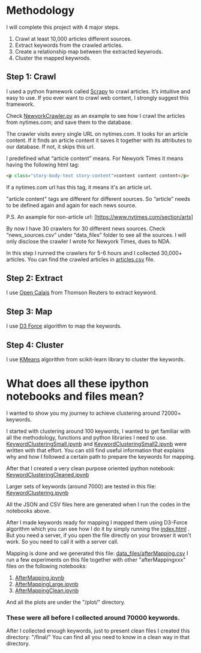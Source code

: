 # Methodology
I will complete this project with 4 major steps.

1.	Crawl at least 10,000 articles different sources. 
2.	Extract keywords from the crawled articles.
3.	Create a relationship map between the extracted keywrods.
4.	Cluster the mapped keywrods.

## Step 1: Crawl
I used a python framework called [Scrapy](https://scrapy.org) to crawl articles. It’s intuitive and easy to use. If you ever want to crawl web content, I strongly suggest this framework.

Check [NewyorkCrawler.py](NewyorkCrawler.py) as an example to see how I crawl the articles from nytimes.com; and save them to the database.

The crawler visits every single URL on nytimes.com. It looks for an article content. If it finds an article content it saves it together with its attributes to our database. If not, it skips this url.

I predefined what “article content” means. For Newyork Times it means having the following html tag:
```html
<p class="story-body-text story-content">content content content</p>
```

If a nytimes.com url has this tag, it means it's an article url. 

"article content" tags are different for different sources. So “article” needs to be defined again and again for each news source.

P.S. An axample for non-article url: [https://www.nytimes.com/section/arts]

By now I have 30 crawlers for 30 different news sources. Check “news_sources.csv” under “data_files” folder to see all the sources. I will only disclose the crawler I wrote for Newyork Times, dues to NDA.

In this step I runned the crawlers for 5-6 hours and I collected 30,000+ articles. You can find the crawled articles in [articles.csv](https://www.dropbox.com/s/jvo5dr04vamwb96/articles.csv?dl=0) file. 

## Step 2: Extract
I use [Open Calais](http://www.opencalais.com/) from Thomson Reuters to extract keyword.

## Step 3: Map
I use [D3 Force](https://github.com/d3/d3-force) algorithm to map the keywords.

## Step 4: Cluster
I use [KMeans](http://scikit-learn.org/stable/modules/generated/sklearn.cluster.KMeans.html) algorithm from scikit-learn library to cluster the keywords.

# What does all these ipython notebooks and files mean?
I wanted to show you my journey to achieve clustering around 72000+ keywords.

I started with clustering around 100 keywords, I wanted to get familiar with all the methodology, functions and python libraries I need to use. [KeywordClusteringSmall.ipynb](KeywordClusteringSmall.ipynb) and [KeywordClusteringSmall2.ipynb](KeywordClusteringSmall2.ipynb) were written with that effort. You can still find useful information that explains why and how I followed a certain path to prepare the keywords for mapping.

After that I created a very clean purpose oriented ipython notebook: [KeywordClusteringCleaned.ipynb](KeywordClusteringCleaned.ipynb)

Larger sets of keywords (around 7000) are tested in this file: [KeywordClustering.ipynb](KeywordClustering.ipynb)

All the JSON and CSV files here are generated when I run the codes in the notebooks above.

After I made keywords ready for mapping I mapped them using D3-Force algorithm which you can see how I do it by simply running the [index.html](index.html) . But you need a server, if you open the file directly on your browser it won't work. So you need to call it with a server call.

Mapping is done and we generated this file: [data_files/afterMapping.csv](data_files/afterMapping.csv)
I run a few experiments on this file together with other "afterMappingxxx" files on the following notebooks:

1.	[AfterMapping.ipynb](AfterMapping.ipynb) 
2.	[AfterMappingLarge.ipynb](AfterMappingLarge.ipynb) 
3.	[AfterMappingClean.ipynb](AfterMappingClean.ipynb) 

And all the plots are under the "/plot/" directory.

### These were all before I collected around 70000 keywords.
After I collected enough keywords, just to present clean files I created this directory: "/final/"
You can find all you need to know in a clean way in that directory.

